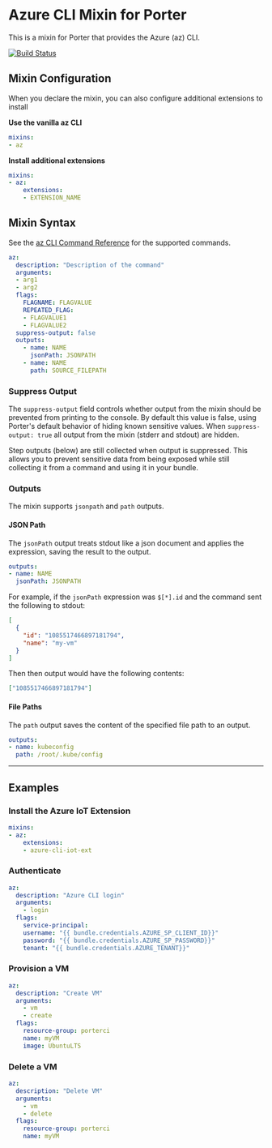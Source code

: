 # Azure CLI Mixin for Porter

This is a mixin for Porter that provides the Azure (az) CLI.

[![Build Status](https://dev.azure.com/deislabs/porter/_apis/build/status/porter-az?branchName=master)](https://dev.azure.com/deislabs/porter/_build/latest?definitionId=20&branchName=master)

## Mixin Configuration

When you declare the mixin, you can also configure additional extensions to install

**Use the vanilla az CLI**
```yaml
mixins:
- az
```

**Install additional extensions**

```yaml
mixins:
- az:
    extensions:
    - EXTENSION_NAME
```

## Mixin Syntax

See the [az CLI Command Reference](https://docs.microsoft.com/en-us/cli/azure/reference-index?view=azure-cli-latest) for the supported commands.

```yaml
az:
  description: "Description of the command"
  arguments:
  - arg1
  - arg2
  flags:
    FLAGNAME: FLAGVALUE
    REPEATED_FLAG:
    - FLAGVALUE1
    - FLAGVALUE2
  suppress-output: false
  outputs:
    - name: NAME
      jsonPath: JSONPATH
    - name: NAME
      path: SOURCE_FILEPATH
```

### Suppress Output

The `suppress-output` field controls whether output from the mixin should be
prevented from printing to the console. By default this value is false, using
Porter's default behavior of hiding known sensitive values. When 
`suppress-output: true` all output from the mixin (stderr and stdout) are hidden.

Step outputs (below) are still collected when output is suppressed. This allows
you to prevent sensitive data from being exposed while still collecting it from
a command and using it in your bundle.

### Outputs

The mixin supports `jsonpath` and `path` outputs.


#### JSON Path

The `jsonPath` output treats stdout like a json document and applies the expression, saving the result to the output.

```yaml
outputs:
- name: NAME
  jsonPath: JSONPATH
```

For example, if the `jsonPath` expression was `$[*].id` and the command sent the following to stdout: 

```json
[
  {
    "id": "1085517466897181794",
    "name": "my-vm"
  }
]
```

Then then output would have the following contents:

```json
["1085517466897181794"]
```

#### File Paths

The `path` output saves the content of the specified file path to an output.

```yaml
outputs:
- name: kubeconfig
  path: /root/.kube/config
```

---

## Examples

### Install the Azure IoT Extension

```yaml
mixins:
- az:
    extensions:
    - azure-cli-iot-ext
```

### Authenticate

```yaml
az:
  description: "Azure CLI login"
  arguments:
    - login
  flags:
    service-principal:
    username: "{{ bundle.credentials.AZURE_SP_CLIENT_ID}}"
    password: "{{ bundle.credentials.AZURE_SP_PASSWORD}}"
    tenant: "{{ bundle.credentials.AZURE_TENANT}}"
```

### Provision a VM

```yaml
az:
  description: "Create VM"
  arguments:
    - vm
    - create
  flags:
    resource-group: porterci
    name: myVM
    image: UbuntuLTS
```

### Delete a VM

```yaml
az:
  description: "Delete VM"
  arguments:
    - vm
    - delete
  flags:
    resource-group: porterci
    name: myVM
```